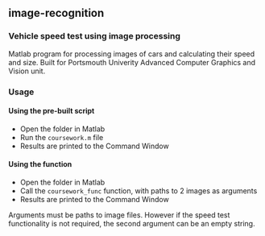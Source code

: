 ## image-recognition

### Vehicle speed test using image processing

Matlab program for processing images of cars and calculating their speed and size. Built for Portsmouth Univerity Advanced Computer Graphics and Vision unit.

### Usage

#### Using the pre-built script

* Open the folder in Matlab
* Run the `coursework.m` file
* Results are printed to the Command Window

#### Using the function

* Open the folder in Matlab
* Call the `coursework_func` function, with paths to 2 images as arguments
* Results are printed to the Command Window

Arguments must be paths to image files. However if the speed test functionality is not required, the second argument can be an empty string.